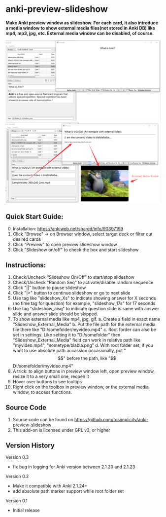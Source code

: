 # anki-preview-slideshow

**Make Anki preview window as slideshow. For each card, it also introduce a media window to show external media files(not stored in Anki DB) like mp4, mp3, jpg, etc. External media window can be disabled, of course.**


![](screenshots/preview_in_slideshow_mode.png)
![](screenshots/slideshow_with_external_window.png)

## Quick Start Guide:
0. Installation: https://ankiweb.net/shared/info/90397199
1. Click "Browse" -> on Browser window, select target deck or filter out desired cards
2. Click "Preview" to open preview slideshow window
3. Click "Slideshow on/off" to check the box and start slideshow

## Instructions:

1. Check/Uncheck "Slideshow On/Off" to start/stop slideshow
2. Check/Uncheck "Random Seq" to activate/disable random sequence
3. Click "||" button to pause slideshow
4. Click "|>" button to continue slideshow or go to next slide
5. Use tag like "slideshow_Xs" to indicate showing answer for X seconds
   (no time tag for question)
   for example, "slideshow_17s" for 17 seconds
6. Use tag "slideshow_aisq" to indicate question slide is same with answer slide and answer slide should be skipped.
7. To show external media like mp4, jpg, gif.
   a. Create a field in exact name "Slideshow_External_Media"
   b. Put the file path for the external media file there like "D:/somefolder/myvideo.mp4"
   c. Root forder can also be set in settings. Like setting it to "D:/somefolder"
      then "Slideshow_External_Media" field can work in relative path like "myvideo.mp4", "sometype/blabla.png"
   d. With root folder set, if you want to use absolute path accassion occasionally,
      put "$$" before the path, like "$$D:/somefolder/myvideo.mp4"
8. A trick: to align buttons in preview window left, open preview window, resize it to a very small one, reopen it
9. Hover over buttons to see tooltips
10. Right click on the toolbox in preview window, or the external media window, to access functions.

## Source Code

1. Source code can be found on https://github.com/tosimplicity/anki-preview-slideshow
2. This add-on is licensed under GPL v3, or higher

## Version History

Version 0.3
- fix bug in logging for Anki version between 2.1.20 and 2.1.23

Version 0.2
- Make it compatible with Anki 2.1.24+
- add absolute path marker support while root folder set

Version 0.1
- Initial release
